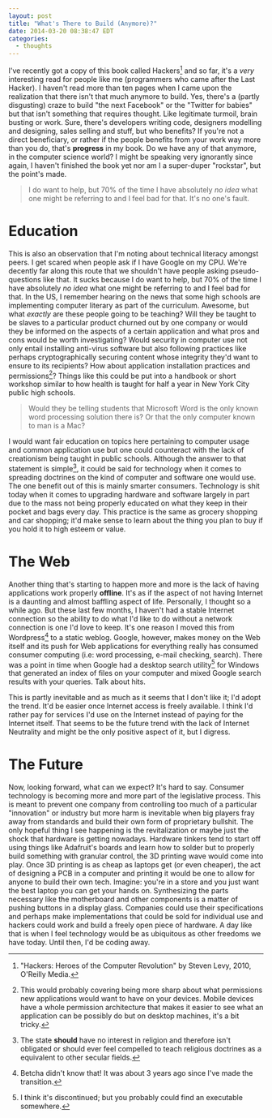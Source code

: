 ```yaml
---
layout: post
title: "What's There to Build (Anymore)?"
date: 2014-03-20 08:38:47 EDT
categories:
  - thoughts
---
```


I've recently got a copy of this book called Hackers[^1] and so far, it's a
*very* interesting read for people like me (programmers who came after the
Last Hacker). I haven't read more than ten pages when I came upon the
realization that there isn't that much anymore to build. Yes, there's a
(partly disgusting) craze to build "the next Facebook" or the "Twitter for
babies" but that isn't something that requires thought. Like legitimate
turmoil, brain busting or work. Sure, there's developers writing code,
designers modelling and designing, sales selling and stuff, but who benefits?
If you're not a direct beneficiary, or rather if the people benefits from
your work way more than you do, that's **progress** in my book. Do we have
any of that anymore, in the computer science world? I might be speaking very
ignorantly since again, I haven't finished the book yet nor am I a super-duper
"rockstar", but the point's made.

> I do want to help, but 70% of the time I have absolutely *no idea* what 
> one might be referring to and I feel bad for that. It's no one's fault.

# Education

This is also an observation that I'm noting about technical literacy amongst
peers. I get scared when people ask if I have Google on my CPU. We're decently
far along this route that we shouldn't have people asking pseudo-questions
like that. It sucks because I do want to help, but 70% of the time I have
absolutely *no idea* what one might be referring to and I feel bad for that.
In the US, I remember hearing on the news that some high schools are
implementing computer literary as part of the curriculum. Awesome, but what
*exactly* are these people going to be teaching? Will they be taught to be
slaves to a particular product churned out by one company or would they be
informed on the aspects of a certain application and what pros and cons would
be worth investigating? Would security in computer use not only entail
installing anti-virus software but also following practices like perhaps
cryptographically securing content whose integrity they'd want to ensure to
its recipients? How about application installation practices and
permissions[^3]? Things like this could be put into a handbook or short
workshop similar to how health is taught for half a year in New York City
public high schools.

> Would they be telling students that Microsoft Word is the only known word 
> processing solution there is? Or that the only computer known to man is a Mac?

I would want fair education on topics here pertaining to computer usage 
and common application use but one could counteract with the lack of 
creationism being taught in public schools. Although the answer to that 
statement is simple[^2], it could be said for technology when it comes to 
spreading doctrines on the kind of computer and software one would use. The
one benefit out of this is mainly smarter consumers. Technology is shit
today when it comes to upgrading hardware and software largely in part due to
the mass not being properly educated on what they keep in their pocket and
bags every day. This practice is the same as grocery shopping and car
shopping; it'd make sense to learn about the thing you plan to buy if you hold
it to high esteem or value.

# The Web
Another thing that's starting to happen more and more is the lack of having
applications work properly **offline**. It's as if the aspect of not having
Internet is a daunting and almost baffling aspect of life. Personally, I
thought so a while ago. But these last few months, I haven't had a stable
Internet connection so the ability to do what I'd like to do without a network
connection is one I'd love to keep. It's one reason I moved this from 
Wordpress[^4] to a static weblog. Google, however, makes money on the Web
itself and its push for Web applications for everything really has consumed
consumer computing (i.e: word processing, e-mail checking, search). There was
a point in time when Google had a desktop search utility[^5] for Windows that
generated an index of files on your computer and mixed Google search results
with your queries. Talk about hits.

This is partly inevitable and as much as it seems that I don't like it; I'd
adopt the trend. It'd be easier once Internet access is freely available. I
think I'd rather pay for services I'd use on the Internet instead of paying
for the Internet itself. That seems to be the future trend with the lack of
Internet Neutrality and might be the only positive aspect of it, but I
digress.

# The Future
Now, looking forward, what can we expect? It's hard to say. Consumer
technology is becoming more and more part of the legislative process. This is
meant to prevent one company from controlling too much of a particular
"innovation" or industry but more harm is inevitable when big players fray
away from standards and build their own form of proprietary bullshit. The only
hopeful thing I see happening is the revitalization or maybe just the shock
that hardware is getting nowadays. Hardware tinkers tend to start off using
things like Adafruit's boards and learn how to solder but to properly build
something with granular control, the 3D printing wave would come into play.
Once 3D printing is as cheap as laptops get (or even cheaper), the act of
designing a PCB in a computer and printing it would be one to allow for anyone
to build their own tech. Imagine: you're in a store and you just want the best
laptop you can get your hands on. Synthesizing the parts necessary like the
motherboard and other components is a matter of pushing buttons in a display
glass. Companies could use their specifications and perhaps make
implementations that could be sold for individual use and hackers could work
and build a freely open piece of hardware. A day like that is when I feel
technology would be as ubiquitous as other freedoms we have today. Until then,
I'd be coding away.

[^1]: "Hackers: Heroes of the Computer Revolution" by Steven Levy, 2010,
O'Reilly Media.
[^2]: The state **should** have no interest in religion and therefore isn't
obligated or should ever feel compelled to teach religious doctrines as a
equivalent to other secular fields.
[^3]: This would probably covering being more sharp about what permissions new
applications would want to have on your devices. Mobile devices have a whole
permission architecture that makes it easier to see what an application can be
possibly do but on desktop machines, it's a bit tricky.
[^4]: Betcha didn't know that! It was about 3 years ago since I've made the
transition.
[^5]: I think it's discontinued; but you probably could find an executable
somewhere.
